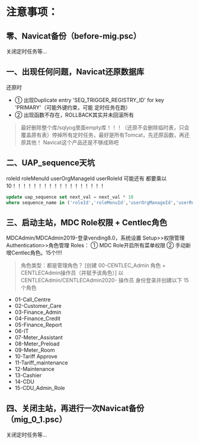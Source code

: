 # 注意事项：

## 零、Navicat备份（before-mig.psc）
关闭定时任务等...

## 一、出现任何问题，Navicat还原数据库
还原时
* ① 出现Duplicate entry 'SEQ_TRIGGER_REGISTRY_ID' for key 'PRIMARY'（可能外键约束，可能 定时任务在跑）
* ② 出现函数不存在，ROLLBACK其实并未回滚所有
> 最好删除整个库/sqlyog里面empty库！！！（还原不会删除临时表，只会覆盖原有表）停掉所有定时任务，最好是所有Tomcat，先还原函数，再还原其他！
Navicat这个产品还是不够成熟吧

## 二、UAP_sequence天坑
roleId
roleMenuId
userOrgManageId
userRoleId
可能还有
都要乘以10！！！！！！！！！！！！！！！！！！
```sql
update uap_sequence set next_val = next_val * 10
where sequence_name in ('roleId','roleMenuId','userOrgManageId','userRoleId');
```

## 三、启动主站，MDC Role权限 + Centlec角色
MDCAdmin/MDCAdmin2019-登录vending8.0，系统设置 Setup>>权限管理 Authentication>>角色管理 Roles：
① MDC Role开启所有菜单权限
② 手动新增Centlec角色。15个!!!!
> 角色类型：都是管理角色？
[创建 00-CENTLEC_Admin 角色 + CENTLECAdmin操作员（并赋予该角色）]
以 CENTLECAdmin/CENTLECAdmin2020- 操作员 身份登录并创建以下 15个角色
* 01-Call_Centre
* 02-Customer_Care
* 03-Finance_Admin
* 04-Finance_Credit
* 05-Finance_Report
* 06-IT
* 07-Meter_Assistant
* 08-Meter_Preload
* 09-Meter_Room
* 10-Tariff Approve
* 11-Tariff_maintenance
* 12-Maintenance
* 13-Cashier
* 14-CDU
* 15-CDU_Admin_Role

## 四、关闭主站，再进行一次Navicat备份（mig_0_1.psc）
关闭定时任务等...
